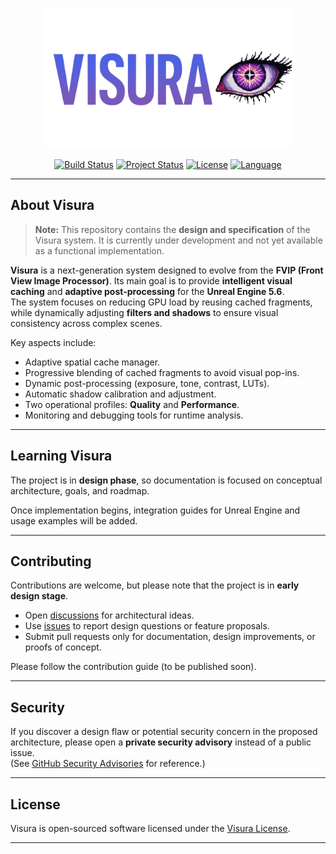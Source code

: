 <p align="center">
    <a href="https://github.com/escolhendo/visura" target="_blank">
        <img src="docs/visura.png" width="400" alt="Visura Logo">
    </a>
</p>

<p align="center">
    <a href="https://github.com/<seu-usuario>/visura/actions"><img src="https://img.shields.io/badge/build-pending-lightgrey" alt="Build Status"></a>
    <a href="#"><img src="https://img.shields.io/badge/status-design--specification-blue" alt="Project Status"></a>
    <a href="#"><img src="https://img.shields.io/badge/license-MIT-green" alt="License"></a>
    <a href="#"><img src="https://img.shields.io/badge/language-C%2B%2B-brightgreen" alt="Language"></a>
</p>

---

## About Visura

> **Note:** This repository contains the **design and specification** of the Visura system. It is currently under development and not yet available as a functional implementation.

**Visura** is a next-generation system designed to evolve from the **FVIP (Front View Image Processor)**. Its main goal is to provide **intelligent visual caching** and **adaptive post-processing** for the **Unreal Engine 5.6**.  
The system focuses on reducing GPU load by reusing cached fragments, while dynamically adjusting **filters and shadows** to ensure visual consistency across complex scenes.

Key aspects include:

- Adaptive spatial cache manager.  
- Progressive blending of cached fragments to avoid visual pop-ins.  
- Dynamic post-processing (exposure, tone, contrast, LUTs).  
- Automatic shadow calibration and adjustment.  
- Two operational profiles: **Quality** and **Performance**.  
- Monitoring and debugging tools for runtime analysis.  

---

## Learning Visura

The project is in **design phase**, so documentation is focused on conceptual architecture, goals, and roadmap.  

Once implementation begins, integration guides for Unreal Engine and usage examples will be added.

---

## Contributing

Contributions are welcome, but please note that the project is in **early design stage**.  

- Open [discussions](https://github.com/escolhendo/visura/discussions) for architectural ideas.  
- Use [issues](https://github.com/escolhendo/visura/issues) to report design questions or feature proposals.  
- Submit pull requests only for documentation, design improvements, or proofs of concept.  

Please follow the contribution guide (to be published soon).

---

## Security

If you discover a design flaw or potential security concern in the proposed architecture, please open a **private security advisory** instead of a public issue.  
(See [GitHub Security Advisories](https://docs.github.com/en/code-security/security-advisories) for reference.)

---

## License

Visura is open-sourced software licensed under the [Visura License](https://github.com/Escolhendo/visura/blob/main/LICENSE.md).

---
